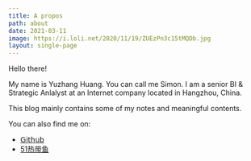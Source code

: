 ```yaml
---
title: A propos
path: about
date: 2021-03-11
image: https://i.loli.net/2020/11/19/ZUEzPn3c15tMQDb.jpg
layout: single-page
---
```

Hello there!

My name is Yuzhang Huang. You can call me Simon. I am a senior BI & Strategic Anlalyst at an Internet company located in Hangzhou, China.

This blog mainly contains some of my notes and meaningful contents.

You can also find me on:

* [𝖦𝗂𝗍𝗁𝗎𝖻](https://github.com/huangyuzhang/)
* [51热带鱼](https://www.51redaiyu.com/)